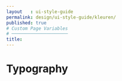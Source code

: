 ```yaml
---
layout   : ui-style-guide
permalink: design/ui-style-guide/kleuren/
published: true
# Custom Page Variables
# ─────────────────────
title:
---
```


<h1>Typography</h1>
<div class="container">


</div>